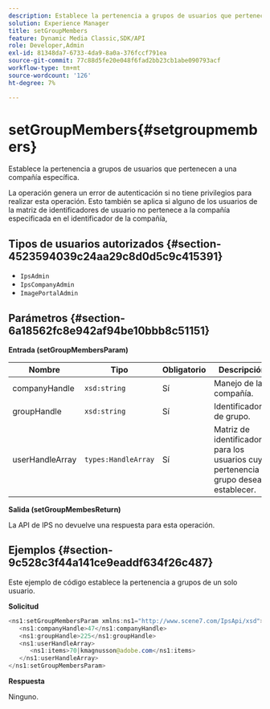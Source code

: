 ```yaml
---
description: Establece la pertenencia a grupos de usuarios que pertenecen a una compañía específica.
solution: Experience Manager
title: setGroupMembers
feature: Dynamic Media Classic,SDK/API
role: Developer,Admin
exl-id: 81348da7-6733-4da9-8a0a-376fccf791ea
source-git-commit: 77c88d5fe20e048f6fad2bb23cb1abe090793acf
workflow-type: tm+mt
source-wordcount: '126'
ht-degree: 7%

---
```


# setGroupMembers{#setgroupmembers}

Establece la pertenencia a grupos de usuarios que pertenecen a una compañía específica.

La operación genera un error de autenticación si no tiene privilegios para realizar esta operación. Esto también se aplica si alguno de los usuarios de la matriz de identificadores de usuario no pertenece a la compañía especificada en el identificador de la compañía,

## Tipos de usuarios autorizados {#section-4523594039c24aa29c8d0d5c9c415391}

* `IpsAdmin`
* `IpsCompanyAdmin`
* `ImagePortalAdmin`

## Parámetros {#section-6a18562fc8e942af94be10bbb8c51151}

**Entrada (setGroupMembersParam)**

| Nombre | Tipo | Obligatorio | Descripción |
|---|---|---|---|
| companyHandle | `xsd:string` | Sí | Manejo de la compañía. |
| groupHandle | `xsd:string` | Sí | Identificador de grupo. |
| userHandleArray | `types:HandleArray` | Sí | Matriz de identificadores para los usuarios cuya pertenencia a grupo desea establecer. |

**Salida (setGroupMembesReturn)**

La API de IPS no devuelve una respuesta para esta operación.

## Ejemplos {#section-9c528c3f44a141ce9eaddf634f26c487}

Este ejemplo de código establece la pertenencia a grupos de un solo usuario.

**Solicitud**

```java
<ns1:setGroupMembersParam xmlns:ns1="http://www.scene7.com/IpsApi/xsd">
   <ns1:companyHandle>47</ns1:companyHandle>
   <ns1:groupHandle>225</ns1:groupHandle>
   <ns1:userHandleArray>
      <ns1:items>70|kmagnusson@adobe.com</ns1:items>
   </ns1:userHandleArray>
</ns1:setGroupMembersParam>
```

**Respuesta**

Ninguno.
